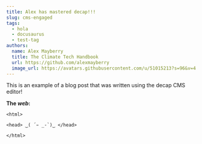 ```yaml
---
title: Alex has mastered decap!!!
slug: cms-engaged
tags:
  - hola
  - docusaurus
  - test-tag
authors:
  name: Alex Mayberry
  title: The Climate Tech Handbook
  url: https://github.com/alexmayberry
  image_url: https://avatars.githubusercontent.com/u/51015213?s=96&v=4
---
```

This is an example of a blog post that was written using the decap CMS editor!

**The *web*:**

```
<html>

<head> ‿( ́ ̵ _-`)‿ </head>

</html>
```
